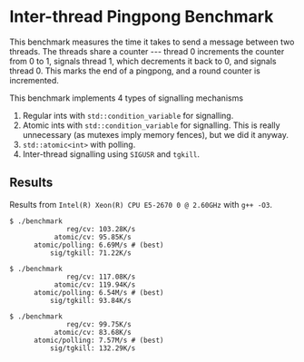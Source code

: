 # Inter-thread Pingpong Benchmark

This benchmark measures the time it takes to send a message between two threads. The threads share a counter --- thread 0 increments the counter from 0 to 1, signals thread 1, which decrements it back to 0, and signals thread 0. This marks the end of a pingpong, and a round counter is incremented.

This benchmark implements 4 types of signalling mechanisms

1. Regular ints with `std::condition_variable` for signalling.
2. Atomic ints with `std::condition_variable` for signalling. This is really unnecessary (as mutexes imply memory fences), but we did it anyway.
3. `std::atomic<int>` with polling.
4. Inter-thread signalling using `SIGUSR` and `tgkill`.

## Results

Results from `Intel(R) Xeon(R) CPU E5-2670 0 @ 2.60GHz` with `g++ -O3`.

```
$ ./benchmark
              reg/cv: 103.28K/s
           atomic/cv: 95.85K/s
      atomic/polling: 6.69M/s # (best)
          sig/tgkill: 71.22K/s

$ ./benchmark
              reg/cv: 117.08K/s
           atomic/cv: 119.94K/s
      atomic/polling: 6.54M/s # (best)
          sig/tgkill: 93.84K/s

$ ./benchmark
              reg/cv: 99.75K/s
           atomic/cv: 83.68K/s
      atomic/polling: 7.57M/s # (best)
          sig/tgkill: 132.29K/s
```
